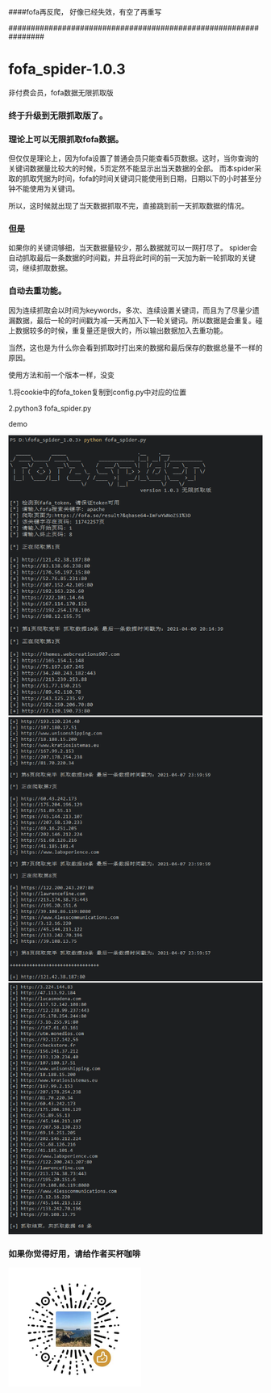 


####fofa再反爬，
好像已经失效，有空了再重写





################################################################

# fofa_spider-1.0.3
非付费会员，fofa数据无限抓取版


### 终于升级到无限抓取版了。

### 理论上可以无限抓取fofa数据。

但仅仅是理论上，因为fofa设置了普通会员只能查看5页数据。这时，当你查询的关键词数据量比较大的时候，5页定然不能显示出当天数据的全部。
而本spider采取的抓取凭据为时间，fofa的时间关键词只能使用到日期，日期以下的小时甚至分钟不能使用为关键词。

所以，这时候就出现了当天数据抓取不完，直接跳到前一天抓取数据的情况。

### 但是

如果你的关键词够细，当天数据量较少，那么数据就可以一网打尽了。
spider会自动抓取最后一条数据的时间戳，并且将此时间的前一天加为新一轮抓取的关键词，继续抓取数据。

### 自动去重功能。

因为连续抓取会以时间为keywords，多次、连续设置关键词，而且为了尽量少遗漏数据，最后一轮的时间戳为减一天再加入下一轮关键词。所以数据是会重复。碰上数据较多的时候，重复量还是很大的，所以输出数据加入去重功能。

当然，这也是为什么你会看到抓取时打出来的数据和最后保存的数据总量不一样的原因。

使用方法和前一个版本一样，没变

1.将cookie中的fofa_token复制到config.py中对应的位置

2.python3 fofa_spider.py

demo

![](demo/demo1.png)
![](demo/demo2.png)
![](demo/demo3.png)

### 如果你觉得好用，请给作者买杯咖啡

![](demo/weixin.png)
